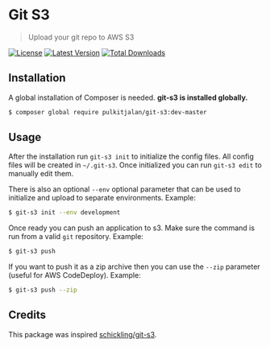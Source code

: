 Git S3
=============

> Upload your git repo to AWS S3

[![License](http://img.shields.io/badge/license-MIT-brightgreen.svg?style=flat-square)](http://www.opensource.org/licenses/MIT)
[![Latest Version](http://img.shields.io/packagist/v/pulkitjalan/git-s3.svg?style=flat-square)](https://packagist.org/packages/pulkitjalan/git-s3)
[![Total Downloads](https://img.shields.io/packagist/dt/pulkitjalan/git-s3.svg?style=flat-square)](https://packagist.org/packages/pulkitjalan/git-s3)

## Installation

A global installation of Composer is needed. __git-s3 is installed globally.__

```sh
$ composer global require pulkitjalan/git-s3:dev-master
```

## Usage

After the installation run `git-s3 init` to initialize the config files. All config files will be created in `~/.git-s3`. Once initialized you can run `git-s3 edit` to manually edit them.

There is also an optional `--env` optional parameter that can be used to initialize and upload to separate environments. Example:

```sh
$ git-s3 init --env development
```

Once ready you can push an application to s3. Make sure the command is run from a valid `git` repository. Example:

```sh
$ git-s3 push
```

If you want to push it as a zip archive then you can use the `--zip` parameter (useful for AWS CodeDeploy). Example:

```sh
$ git-s3 push --zip
```

## Credits

This package was inspired [schickling/git-s3](https://github.com/schickling/git-s3).

